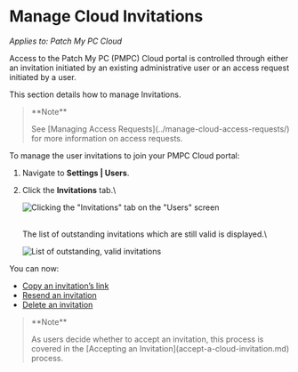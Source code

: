 # Manage Cloud Invitations

_Applies to: Patch My PC Cloud_

Access to the Patch My PC (PMPC) Cloud portal is controlled through either an invitation initiated by an existing administrative user or an access request initiated by a user.

This section details how to manage Invitations.

> \*\*Note\*\*
>
> See \[Managing Access Requests]\(../manage-cloud-access-requests/) for more information on access requests.

To manage the user invitations to join your PMPC Cloud portal:

1. Navigate to **Settings | Users**.
2.  Click the **Invitations** tab.\\

    ![Clicking the "Invitations" tab on the "Users" screen](../../../../_images/image-\(1390\).png)

    \
    The list of outstanding invitations which are still valid is displayed.\\

    ![List of outstanding, valid invitations](../../../../_images/image-\(1391\).png)

You can now:

* [Copy an invitation’s link](copy-a-cloud-invitations-link.md)
* [Resend an invitation](resend-a-cloud-invitation.md)
* [Delete an invitation](delete-a-cloud-invitation.md)

> \*\*Note\*\*
>
> As users decide whether to accept an invitation, this process is covered in the \[Accepting an Invitation]\(accept-a-cloud-invitation.md) process.
